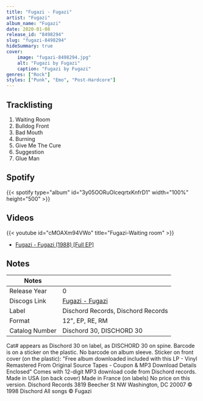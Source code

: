 ```yaml
---
title: "Fugazi - Fugazi"
artist: "Fugazi"
album_name: "Fugazi"
date: 2020-01-08
release_id: "8498294"
slug: "fugazi-8498294"
hideSummary: true
cover:
    image: "fugazi-8498294.jpg"
    alt: "Fugazi by Fugazi"
    caption: "Fugazi by Fugazi"
genres: ["Rock"]
styles: ["Punk", "Emo", "Post-Hardcore"]
---
```

## Tracklisting
1. Waiting Room
2. Bulldog Front
3. Bad Mouth
4. Burning
5. Give Me The Cure
6. Suggestion
7. Glue Man
## Spotify
{{< spotify type="album" id="3y05OORuOlceqrtxKnfrD1" width="100%" height="500" >}}

## Videos
{{< youtube id="cMOAXm94VWo" title="Fugazi-Waiting room" >}}
- [Fugazi - Fugazi (1988) [Full EP]](https://www.youtube.com/watch?v=d06_Yl-mHE0)

## Notes
| Notes          |             |
| ---------------| ----------- |
| Release Year   | 0 |
| Discogs Link   | [Fugazi - Fugazi](https://www.discogs.com/release/8498294-Fugazi-Fugazi) |
| Label          | Dischord Records, Dischord Records |
| Format         | 12\", EP, RE, RM |
| Catalog Number | Dischord 30, DISCHORD 30 |

Cat# appears as Dischord 30 on label, as DISCHORD 30 on spine.  Barcode is on a sticker on the plastic. No barcode on album sleeve.  Sticker on front cover (on the plastic): "Free album downloaded included with this LP - Vinyl Remastered From Original Source Tapes - Coupon & MP3 Download Details Enclosed"  Comes with 12-digit MP3 download code from Dischord records.  Made in USA (on back cover) Made in France (on labels)  No price on this version.  Dischord Records 3819 Beecher St NW Washington, DC 20007  © 1998 Dischord  All songs © Fugazi
